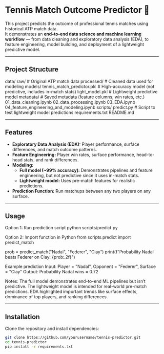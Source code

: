 # Tennis Match Outcome Predictor 🎾

This project predicts the outcome of professional tennis matches using historical ATP match data.  
It demonstrates an **end-to-end data science and machine learning workflow** — from data cleaning and exploratory data analysis (EDA), to feature engineering, model building, and deployment of a lightweight predictive model.

---

## Project Structure

data/
  raw/ # Original ATP match data
  processed/ # Cleaned data used for modeling
models/
  tennis_match_predictor.pkl # High-accuracy model (not predictive, includes in-match stats)
  light_model.pkl # Lightweight predictive model
metadata/ # Saved metadata (feature columns, win rates, etc.)
01_data_cleaning.ipynb
02_data_processing.ipynb
03_EDA.ipynb
04_feature_engineering_and_modeling.ipynb
scripts/
  predict.py # Script to test lightweight model predictions
requirements.txt
README.md


---

## Features

- **Exploratory Data Analysis (EDA):** Player performance, surface differences, and match outcome patterns.
- **Feature Engineering:** Player win rates, surface performance, head-to-head stats, and rank differences.
- **Modeling:**
  - **Full model (~99% accuracy):** Demonstrates pipelines and feature engineering, but not predictive since it uses in-match stats.
  - **Lightweight model:** Uses pre-match features for realistic predictions.
- **Prediction Function:** Run matchups between any two players on any surface.

---

## Usage
Option 1: Run prediction script
python scripts/predict.py

Option 2: Import function in Python
from scripts.predict import predict_match

prob = predict_match("Nadal", "Federer", "Clay")
print(f"Probability Nadal beats Federer on Clay: {prob:.2f}")

Example prediction
Input:  Player = "Nadal", Opponent = "Federer", Surface = "Clay"
Output: Probability Nadal wins ≈ 0.72

Notes:
The full model demonstrates end-to-end ML pipelines but isn’t predictive.
The lightweight model is intended for real-world pre-match predictions.
EDA highlighted important trends like surface effects, dominance of top players, and ranking differences.

---

## Installation

Clone the repository and install dependencies:

```bash
git clone https://github.com/yourusername/tennis-predictor.git
cd tennis-predictor
pip install -r requirements.txt

